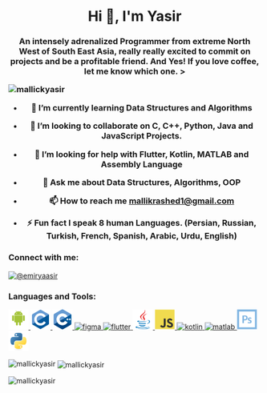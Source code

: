  <h1 align="center">Hi 👋, I'm Yasir</h1>
<h3 align="center">An intensely adrenalized Programmer from extreme North West of South East Asia, really really excited to commit on projects and be a profitable friend. And Yes! If you love coffee, let me know which one. >

<p align="left"> <img src="https://komarev.com/ghpvc/?username=mallickyasir&label=Profile%20views&color=0e75b6&style=flat" alt="mallickyasir" /> </p>

- 🌱 I’m currently learning **Data Structures and Algorithms**

- 👯 I’m looking to collaborate on **C, C++, Python, Java and JavaScript Projects.**

- 🤝 I’m looking for help with **Flutter, Kotlin, MATLAB and Assembly Language**

- 💬 Ask me about **Data Structures, Algorithms, OOP**

- 📫 How to reach me **mallikrashed1@gmail.com**

- ⚡ Fun fact **I speak 8 human Languages. (Persian, Russian, Turkish, French, Spanish, Arabic, Urdu, English)**

<h3 align="left">Connect with me:</h3>
<p align="left">
<a href="https://instagram.com/@emiryaasir" target="blank"><img align="center" src="https://raw.githubusercontent.com/rahuldkjain/github-profile-readme-generator/master/src/images/icons/Social/instagram.svg" alt="@emiryaasir" height="30" width="40" /></a>
</p>

<h3 align="left">Languages and Tools:</h3>
<p align="left"> <a href="https://developer.android.com" target="_blank" rel="noreferrer"> <img src="https://raw.githubusercontent.com/devicons/devicon/master/icons/android/android-original-wordmark.svg" alt="android" width="40" height="40"/> </a> <a href="https://www.cprogramming.com/" target="_blank" rel="noreferrer"> <img src="https://raw.githubusercontent.com/devicons/devicon/master/icons/c/c-original.svg" alt="c" width="40" height="40"/> </a> <a href="https://www.w3schools.com/cpp/" target="_blank" rel="noreferrer"> <img src="https://raw.githubusercontent.com/devicons/devicon/master/icons/cplusplus/cplusplus-original.svg" alt="cplusplus" width="40" height="40"/> </a> <a href="https://www.figma.com/" target="_blank" rel="noreferrer"> <img src="https://www.vectorlogo.zone/logos/figma/figma-icon.svg" alt="figma" width="40" height="40"/> </a> <a href="https://flutter.dev" target="_blank" rel="noreferrer"> <img src="https://www.vectorlogo.zone/logos/flutterio/flutterio-icon.svg" alt="flutter" width="40" height="40"/> </a> <a href="https://www.java.com" target="_blank" rel="noreferrer"> <img src="https://raw.githubusercontent.com/devicons/devicon/master/icons/java/java-original.svg" alt="java" width="40" height="40"/> </a> <a href="https://developer.mozilla.org/en-US/docs/Web/JavaScript" target="_blank" rel="noreferrer"> <img src="https://raw.githubusercontent.com/devicons/devicon/master/icons/javascript/javascript-original.svg" alt="javascript" width="40" height="40"/> </a> <a href="https://kotlinlang.org" target="_blank" rel="noreferrer"> <img src="https://www.vectorlogo.zone/logos/kotlinlang/kotlinlang-icon.svg" alt="kotlin" width="40" height="40"/> </a> <a href="https://www.mathworks.com/" target="_blank" rel="noreferrer"> <img src="https://upload.wikimedia.org/wikipedia/commons/2/21/Matlab_Logo.png" alt="matlab" width="40" height="40"/> </a> <a href="https://www.photoshop.com/en" target="_blank" rel="noreferrer"> <img src="https://raw.githubusercontent.com/devicons/devicon/master/icons/photoshop/photoshop-line.svg" alt="photoshop" width="40" height="40"/> </a> <a href="https://www.python.org" target="_blank" rel="noreferrer"> <img src="https://raw.githubusercontent.com/devicons/devicon/master/icons/python/python-original.svg" alt="python" width="40" height="40"/> </a> </p>

<p><img align="left" src="https://github-readme-stats.vercel.app/api/top-langs?username=mallickyasir&show_icons=true&locale=en&layout=compact" alt="mallickyasir" /></p>

<p>&nbsp;<img align="center" src="https://github-readme-stats.vercel.app/api?username=mallickyasir&show_icons=true&locale=en" alt="mallickyasir" /></p>

<p><img align="center" src="https://github-readme-streak-stats.herokuapp.com/?user=mallickyasir&" alt="mallickyasir" /></p>


